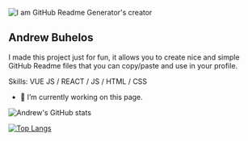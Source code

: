 ![I am GitHub Readme Generator's creator](https://media-exp2.licdn.com/dms/image/C5616AQFCdxUwp-eiag/profile-displaybackgroundimage-shrink_350_1400/0/1650733647041?e=1660176000&v=beta&t=dFJ2Vqy0Q8IEYiVWkbpHTXCc4rfhxs3NPiUdKxuMWSc)

## Andrew Buhelos

I made this project just for fun, it allows you to create nice and simple GitHub Readme files that you can copy/paste and use in your profile.

Skills: VUE JS / REACT / JS / HTML / CSS

- 🔭 I’m currently working on this page. 


![Andrew's GitHub stats](https://github-readme-stats.vercel.app/api?username=abuhelos&show_icons=true&theme=tokyonight)

[![Top Langs](https://github-readme-stats.vercel.app/api/top-langs/?username=abuhelos&layout=compact)](https://github.com/abuhelos/github-readme-stats)
